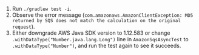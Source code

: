 1. Run `./gradlew test -i`.
2. Observe the error message (`com.amazonaws.AmazonClientException: MD5 returned by SQS does not match the calculation on the original request`).
3. Either downgrade AWS Java SDK version to 1.12.583 or change `.withDataType("Number.java.lang.Long")` line in `AmazonSqsAsyncTest` to `.withDataType("Number")`, and run the test again to see it succeeds.